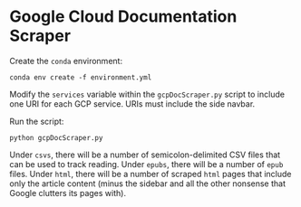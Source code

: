 # Google Cloud Documentation Scraper

Create the `conda` environment:

```
conda env create -f environment.yml
```

Modify the `services` variable within the `gcpDocScraper.py` script to include one URI for each GCP service. 
URIs must include the side navbar.

Run the script:

```
python gcpDocScraper.py
```

Under `csvs`, there will be a number of semicolon-delimited CSV files that can be used to track reading.
Under `epubs`, there will be a number of `epub` files.
Under `html`, there will be a number of scraped `html` pages that include only the article content (minus the sidebar and all the other nonsense that Google clutters its pages with).
